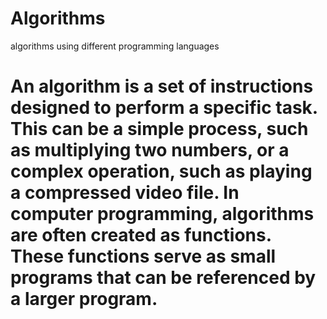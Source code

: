 # Algorithms
algorithms using different programming languages

# An algorithm is a set of instructions designed to perform a specific task. This can be a simple process, such as multiplying two numbers, or a complex operation, such as playing a compressed video file. In computer programming, algorithms are often created as functions. These functions serve as small programs that can be referenced by a larger program.

